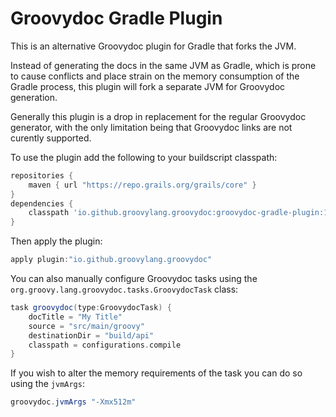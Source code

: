 Groovydoc Gradle Plugin
=======================

This is an alternative Groovydoc plugin for Gradle that forks the JVM.
 
Instead of generating the docs in the same JVM as Gradle, which is prone to cause conflicts and place strain on the memory consumption of the Gradle process, this plugin will fork a separate JVM for Groovydoc generation.

Generally this plugin is a drop in replacement for the regular Groovydoc generator, with the only limitation being that Groovydoc links are not curently supported. 

To use the plugin add the following to your buildscript classpath:

```groovy
repositories {
    maven { url "https://repo.grails.org/grails/core" }
}
dependencies {
    classpath 'io.github.groovylang.groovydoc:groovydoc-gradle-plugin:1.0.1'
}
```

Then apply the plugin:

```groovy
apply plugin:"io.github.groovylang.groovydoc"
```

You can also manually configure Groovydoc tasks using the `org.groovy.lang.groovydoc.tasks.GroovydocTask` class:

```groovy
task groovydoc(type:GroovydocTask) {
    docTitle = "My Title"
    source = "src/main/groovy"
    destinationDir = "build/api"
    classpath = configurations.compile
}
```

If you wish to alter the memory requirements of the task you can do so using the `jvmArgs`:

```groovy
groovydoc.jvmArgs "-Xmx512m"
```
